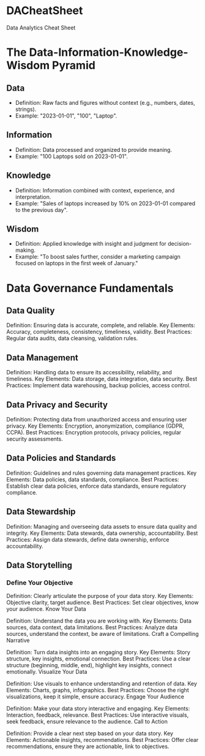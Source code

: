 # DACheatSheet
Data Analytics Cheat Sheet

# The Data-Information-Knowledge-Wisdom Pyramid
## Data

- Definition: Raw facts and figures without context (e.g., numbers, dates, strings).
- Example: "2023-01-01", "100", "Laptop".

## Information

- Definition: Data processed and organized to provide meaning.
- Example: "100 Laptops sold on 2023-01-01".

## Knowledge

- Definition: Information combined with context, experience, and interpretation.
- Example: "Sales of laptops increased by 10% on 2023-01-01 compared to the previous day".

## Wisdom

- Definition: Applied knowledge with insight and judgment for decision-making.
- Example: "To boost sales further, consider a marketing campaign focused on laptops in the first week of January."

# Data Governance Fundamentals

## Data Quality

Definition: Ensuring data is accurate, complete, and reliable.
Key Elements: Accuracy, completeness, consistency, timeliness, validity.
Best Practices: Regular data audits, data cleansing, validation rules.

## Data Management

Definition: Handling data to ensure its accessibility, reliability, and timeliness.
Key Elements: Data storage, data integration, data security.
Best Practices: Implement data warehousing, backup policies, access control.

## Data Privacy and Security

Definition: Protecting data from unauthorized access and ensuring user privacy.
Key Elements: Encryption, anonymization, compliance (GDPR, CCPA).
Best Practices: Encryption protocols, privacy policies, regular security assessments.

## Data Policies and Standards

Definition: Guidelines and rules governing data management practices.
Key Elements: Data policies, data standards, compliance.
Best Practices: Establish clear data policies, enforce data standards, ensure regulatory compliance.

## Data Stewardship

Definition: Managing and overseeing data assets to ensure data quality and integrity.
Key Elements: Data stewards, data ownership, accountability.
Best Practices: Assign data stewards, define data ownership, enforce accountability.

## Data Storytelling

### Define Your Objective

Definition: Clearly articulate the purpose of your data story.
Key Elements: Objective clarity, target audience.
Best Practices: Set clear objectives, know your audience.
Know Your Data

Definition: Understand the data you are working with.
Key Elements: Data sources, data context, data limitations.
Best Practices: Analyze data sources, understand the context, be aware of limitations.
Craft a Compelling Narrative

Definition: Turn data insights into an engaging story.
Key Elements: Story structure, key insights, emotional connection.
Best Practices: Use a clear structure (beginning, middle, end), highlight key insights, connect emotionally.
Visualize Your Data

Definition: Use visuals to enhance understanding and retention of data.
Key Elements: Charts, graphs, infographics.
Best Practices: Choose the right visualizations, keep it simple, ensure accuracy.
Engage Your Audience

Definition: Make your data story interactive and engaging.
Key Elements: Interaction, feedback, relevance.
Best Practices: Use interactive visuals, seek feedback, ensure relevance to the audience.
Call to Action

Definition: Provide a clear next step based on your data story.
Key Elements: Actionable insights, recommendations.
Best Practices: Offer clear recommendations, ensure they are actionable, link to objectives.
